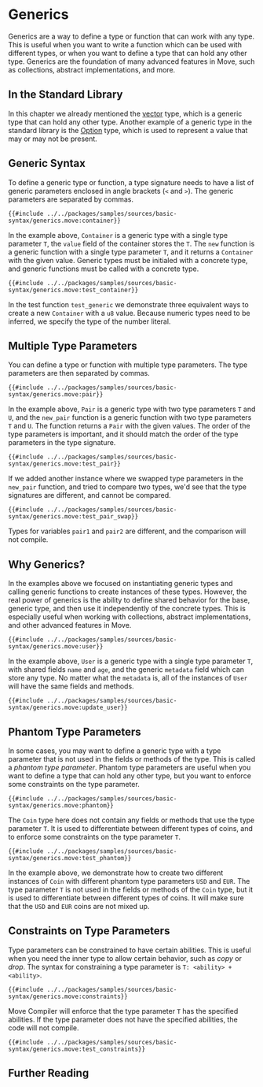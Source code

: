 # Generics

Generics are a way to define a type or function that can work with any type. This is useful when you want to write a function which can be used with different types, or when you want to define a type that can hold any other type. Generics are the foundation of many advanced features in Move, such as collections, abstract implementations, and more.

## In the Standard Library

In this chapter we already mentioned the [vector](./vector.md) type, which is a generic type that can hold any other type. Another example of a generic type in the standard library is the [Option](./option.md) type, which is used to represent a value that may or may not be present.


## Generic Syntax

To define a generic type or function, a type signature needs to have a list of generic parameters enclosed in angle brackets (`<` and `>`). The generic parameters are separated by commas.

```move
{{#include ../../packages/samples/sources/basic-syntax/generics.move:container}}
```

In the example above, `Container` is a generic type with a single type parameter `T`, the `value` field of the container stores the `T`. The `new` function is a generic function with a single type parameter `T`, and it returns a `Container` with the given value. Generic types must be initialed with a concrete type, and generic functions must be called with a concrete type.

```move
{{#include ../../packages/samples/sources/basic-syntax/generics.move:test_container}}
```

In the test function `test_generic` we demonstrate three equivalent ways to create a new `Container` with a `u8` value. Because numeric types need to be inferred, we specify the type of the number literal.

## Multiple Type Parameters

You can define a type or function with multiple type parameters. The type parameters are then separated by commas.

```move
{{#include ../../packages/samples/sources/basic-syntax/generics.move:pair}}
```

In the example above, `Pair` is a generic type with two type parameters `T` and `U`, and the `new_pair` function is a generic function with two type parameters `T` and `U`. The function returns a `Pair` with the given values. The order of the type parameters is important, and it should match the order of the type parameters in the type signature.

```move
{{#include ../../packages/samples/sources/basic-syntax/generics.move:test_pair}}
```

If we added another instance where we swapped type parameters in the `new_pair` function, and tried to compare two types, we'd see that the type signatures are different, and cannot be compared.

```move
{{#include ../../packages/samples/sources/basic-syntax/generics.move:test_pair_swap}}
```

Types for variables `pair1` and `pair2` are different, and the comparison will not compile.

## Why Generics?

In the examples above we focused on instantiating generic types and calling generic functions to create instances of these types. However, the real power of generics is the ability to define shared behavior for the base, generic type, and then use it independently of the concrete types. This is especially useful when working with collections, abstract implementations, and other advanced features in Move.

```move
{{#include ../../packages/samples/sources/basic-syntax/generics.move:user}}
```

In the example above, `User` is a generic type with a single type parameter `T`, with shared fields `name` and `age`, and the generic `metadata` field which can store any type. No matter what the `metadata` is, all of the instances of `User` will have the same fields and methods.

```move
{{#include ../../packages/samples/sources/basic-syntax/generics.move:update_user}}
```

## Phantom Type Parameters

In some cases, you may want to define a generic type with a type parameter that is not used in the fields or methods of the type. This is called a *phantom type parameter*. Phantom type parameters are useful when you want to define a type that can hold any other type, but you want to enforce some constraints on the type parameter.

```move
{{#include ../../packages/samples/sources/basic-syntax/generics.move:phantom}}
```

The `Coin` type here does not contain any fields or methods that use the type parameter `T`. It is used to differentiate between different types of coins, and to enforce some constraints on the type parameter `T`.

```move
{{#include ../../packages/samples/sources/basic-syntax/generics.move:test_phantom}}
```

In the example above, we demonstrate how to create two different instances of `Coin` with different phantom type parameters `USD` and `EUR`. The type parameter `T` is not used in the fields or methods of the `Coin` type, but it is used to differentiate between different types of coins. It will make sure that the `USD` and `EUR` coins are not mixed up.

## Constraints on Type Parameters

Type parameters can be constrained to have certain abilities. This is useful when you need the inner type to allow certain behavior, such as *copy* or *drop*. The syntax for constraining a type parameter is `T: <ability> + <ability>`.

```move
{{#include ../../packages/samples/sources/basic-syntax/generics.move:constraints}}
```

Move Compiler will enforce that the type parameter `T` has the specified abilities. If the type parameter does not have the specified abilities, the code will not compile.

<!-- TODO: failure case -->

```move
{{#include ../../packages/samples/sources/basic-syntax/generics.move:test_constraints}}
```

## Further Reading

<!-- Abilities propagation to parent -->
<!--  -->

